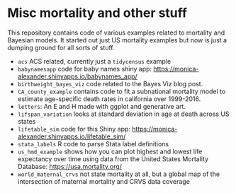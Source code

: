# Misc mortality and other stuff

This repository contains code of various examples related to mortality and Bayesian models. It started out just US mortality examples but now is just a dumping ground for all sorts of stuff. 

- `acs` ACS related, currently just a `tidycensus` example
- `babynamesapp` code for baby names shiny app: https://monica-alexander.shinyapps.io/babynames_app/
- `birthweight_bayes_viz` code related to the Bayes Viz blog post. 
- `CA_county_example` contains code to fit a subnational mortality model to estimate age-specific death rates in california over 1999-2016. 
- `letters`: An E and H made with ggplot and generative art.
- `lifspan_variation` looks at standard deviation in age at death across US states
- `lifetable_sim` code for this Shiny app: https://monica-alexander.shinyapps.io/lifetable_sim/
- `stata_labels` R code to parse Stata label definitions
- `us_hmd_example` shows how you can plot highest and lowest life expectancy over time using data from the United States Mortality Database: https://usa.mortality.org/
- `world_maternal_crvs` not state mortality at all, but a global map of the intersection of maternal mortality and CRVS data coverage


